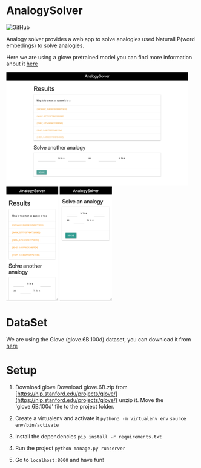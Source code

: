 # AnalogySolver
![GitHub](https://img.shields.io/github/license/kazifarhan199/AnalogySolver)

Analogy solver provides a web app to solve analogies used NaturalLP(word embedings) to solve analogies.

Here we are using a glove pretrained model you can find more information anout it [here](https://nlp.stanford.edu/projects/glove/)

<img src="./assets/example.png" alt="phone DesktopExample" height="300"/> <img src="./assets/phone_example.png" alt="phone example" height="300"/>
<img src="./assets/phone_example2.png" alt="phone example" height="300"/>

# DataSet

We are using the Glove (glove.6B.100d) dataset, you can download it from [here](https://nlp.stanford.edu/projects/glove/)

# Setup

1. Download glove
Download glove.6B.zip from [https://nlp.stanford.edu/projects/glove/](https://nlp.stanford.edu/projects/glove/) unzip it.
Move the 'glove.6B.100d' file to the project folder.

1. Create a virtualenv and activate it 
`python3 -m virtualenv env`
`source env/bin/activate`

1. Install the dependencies
`pip install -r requirements.txt`

1. Run the project
`python manage.py runserver`

1. Go to `localhost:8000` and have fun!

